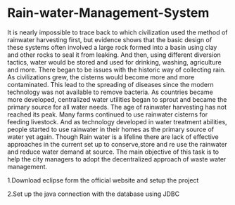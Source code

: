 # Rain-water-Management-System

It is nearly impossible to trace back to which civilization used the method of rainwater harvesting first, but evidence shows that the basic design of these systems often involved a large rock formed into a basin using clay and other rocks to seal it from leaking. And then, using different diversion tactics, water would be stored and used for drinking, washing, agriculture and more. There began to be issues with the historic way of collecting rain. As civilizations grew, the cisterns would become more and more contaminated. This lead to the spreading of diseases since the modern technology was not available to remove bacteria. As countries became more developed, centralized water utilities began to sprout and became the primary source for all water needs. The age of rainwater harvesting has not reached its peak. Many farms continued to use rainwater cisterns for feeding livestock. And as technology developed in water treatment abilities, people started to use rainwater in their homes as the primary source of water yet again. Though Rain water is a lifeline there are lack of effective approaches in the current set up to conserve,store and re use the rainwater and reduce water demand at source. The main objective of this task is to help the city managers to adopt the decentralized approach of waste water management.


1.Download eclipse form the official website and setup the project

2.Set up the java connection with the database using JDBC
